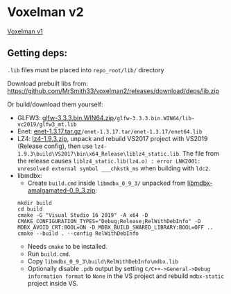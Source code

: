 # Voxelman v2

[Voxelman v1](https://github.com/MrSmith33/voxelman)

## Getting deps:

`.lib` files must be placed into `repo_root/lib/` directory

Download prebuilt libs from: https://github.com/MrSmith33/voxelman2/releases/download/deps/lib.zip

Or build/download them yourself:

* GLFW3: [glfw-3.3.3.bin.WIN64.zip](https://github.com/glfw/glfw/releases/download/3.3.3/glfw-3.3.3.bin.WIN64.zip)`/glfw-3.3.3.bin.WIN64/lib-vc2019/glfw3_mt.lib`
* Enet: [enet-1.3.17.tar.gz](http://enet.bespin.org/download/enet-1.3.17.tar.gz)`/enet-1.3.17.tar/enet-1.3.17/enet64.lib`
* LZ4: [lz4-1.9.3.zip](https://github.com/lz4/lz4/releases/download/v1.9.3/lz4_win64_v1_9_3.zip), unpack and rebuild VS2017 project with VS2019 (Release config), then use `lz4-1.9.3\build\VS2017\bin\x64_Release\liblz4_static.lib`. The file from the release causes `liblz4_static.lib(lz4.o) : error LNK2001: unresolved external symbol ___chkstk_ms` when building with `ldc2`.
* libmdbx:
   * Create `build.cmd` inside `libmdbx_0_9_3/` unpacked from [libmdbx-amalgamated-0_9_3.zip](https://github.com/erthink/libmdbx/releases/download/v0.9.3/libmdbx-amalgamated-0_9_3.zip):
   ```batch
   mkdir build
   cd build
   cmake -G "Visual Studio 16 2019" -A x64 -D CMAKE_CONFIGURATION_TYPES="Debug;Release;RelWithDebInfo" -D MDBX_AVOID_CRT:BOOL=ON -D MDBX_BUILD_SHARED_LIBRARY:BOOL=OFF ..
   cmake --build . --config RelWithDebInfo
   ```
   * Needs `cmake` to be installed.
   * Run `build.cmd`.
   * Copy `libmdbx_0_9_3\build\RelWithDebInfo\mdbx.lib`
   * Optionally disable `.pdb` output by setting `C/C++->General->Debug information format` to `None` in the VS project and rebuild `mdbx-static` project inside VS.
